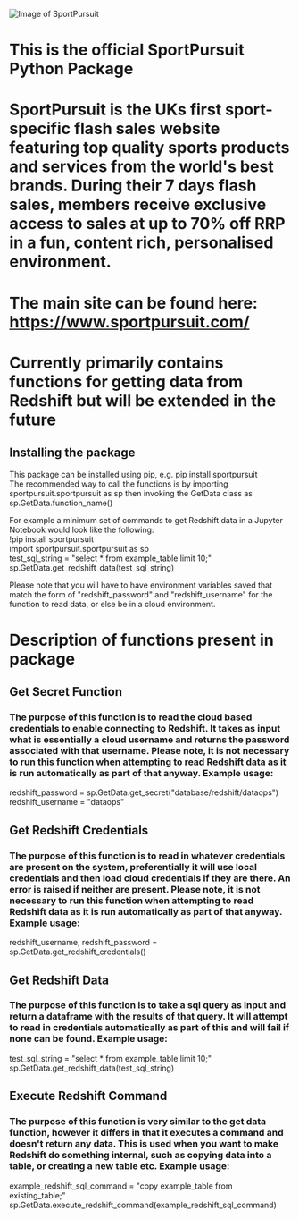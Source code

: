 
![Image of SportPursuit](https://www.yellowjersey.co.uk/wp-content/uploads/2019/10/SP-Strip-Logo-darktext-e1570098684384.png)

# This is the official SportPursuit Python Package

# SportPursuit is the UKs first sport-specific flash sales website featuring top quality sports products and services from the world's best brands. During their 7 days flash sales, members receive exclusive access to sales at up to 70% off RRP in a fun, content rich, personalised environment.  
# The main site can be found here: https://www.sportpursuit.com/

# Currently primarily contains functions for getting data from Redshift but will be extended in the future

## Installing the package
This package can be installed using pip, e.g. pip install sportpursuit  
The recommended way to call the functions is by importing sportpursuit.sportpursuit as sp then invoking the GetData class as sp.GetData.function_name()  

For example a minimum set of commands to get Redshift data in a Jupyter Notebook would look like the following:  
!pip install sportpursuit   
import sportpursuit.sportpursuit as sp   
test_sql_string = "select * from example_table limit 10;"      
sp.GetData.get_redshift_data(test_sql_string)    

Please note that you will have to have environment variables saved that match the form of "redshift_password" and "redshift_username" for the function to read data, or else be in a cloud environment.

# Description of functions present in package

## Get Secret Function

### The purpose of this function is to read the cloud based credentials to enable connecting to Redshift. It takes as input what is essentially a cloud username and returns the password associated with that username. Please note, it is not necessary to run this function when attempting to read Redshift data as it is run automatically as part of that anyway. Example usage: 			
redshift_password = sp.GetData.get_secret("database/redshift/dataops")   
redshift_username = "dataops"

## Get Redshift Credentials

### The purpose of this function is to read in whatever credentials are present on the system, preferentially it will use local credentials and then load cloud credentials if they are there. An error is raised if neither are present. Please note, it is not necessary to run this function when attempting to read Redshift data as it is run automatically as part of that anyway. Example usage:
redshift_username, redshift_password = sp.GetData.get_redshift_credentials()

## Get Redshift Data

### The purpose of this function is to take a sql query as input and return a dataframe with the results of that query. It will attempt to read in credentials automatically as part of this and will fail if none can be found. Example usage:

test_sql_string = "select * from example_table limit 10;"   
sp.GetData.get_redshift_data(test_sql_string)

## Execute Redshift Command

### The purpose of this function is very similar to the get data function, however it differs in that it executes a command and doesn't return any data. This is used when you want to make Redshift do something internal, such as copying data into a table, or creating a new table etc. Example usage:

example_redshift_sql_command = "copy example_table from existing_table;"   
sp.GetData.execute_redshift_command(example_redshift_sql_command)
